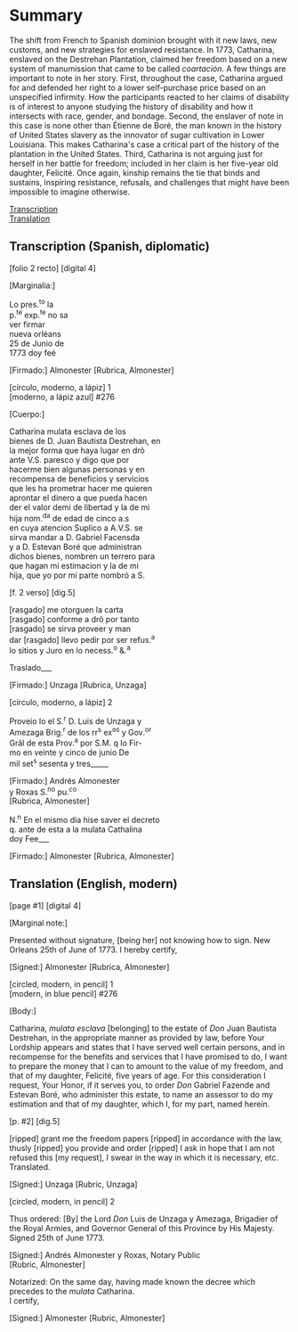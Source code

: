 # Summary  
The shift from French to Spanish dominion brought with it new laws, new customs, and new strategies for enslaved resistance. In 1773, Catharina, enslaved on the Destrehan Plantation, claimed her freedom based on a new system of manumission that came to be called *coartación*.  A few things are important to note in her story. First, throughout the case,  Catharina argued for and defended her right to a lower self-purchase price based on an unspecified infirmity. How the participants reacted to her claims of disability is of interest to anyone studying the history of disability and how it intersects with race, gender, and bondage. Second, the enslaver of note in this case is none other than Étienne de Boré, the man known in the history of United States slavery as the innovator of sugar cultivation in Lower Louisiana. This makes Catharina's case a critical part of the history of the plantation in the United States. Third, Catharina is not arguing just for herself in her battle for freedom; included in her claim is her five-year old daughter, Felicité. Once again, kinship remains the tie that binds and sustains, inspiring resistance, refusals, and challenges that might have been impossible to imagine otherwise.
  
[Transcription](#transcription-spanish-diplomatic)  
[Translation](#translation-english-modern)  
  
## Transcription (Spanish, diplomatic)  
  
  
[folio 2 recto] [digital 4]  
  
  
[Marginalia:]  
  
Lo pres.<sup>to</sup> la  
p.<sup>te</sup> exp.<sup>te</sup> no sa  
ver firmar  
nueva orléans  
25 de Junio de  
1773 doy feé  
  
[Firmado:] Almonester  [Rubrica, Almonester]  
  
  
[círculo, moderno, a lápiz] 1  
[moderno, a lápiz azul] #276  
  
[Cuerpo:]  
  
Catharina mulata esclava de los   
bienes de D. Juan Bautista Destrehan, en   
la mejor forma que haya lugar en drõ   
ante V.S. paresco y digo que por   
hacerme bien algunas personas y en   
recompensa de beneficios y servicios   
que les ha prometrar hacer me quieren   
aprontar el dinero a que pueda hacen   
der el valor demi de libertad y la de mi   
hija nom.<sup>da</sup>  de edad de cinco a.s   
en cuya atencion Suplico a A.V.S. se   
sirva mandar a D. Gabriel Facensda  
y a D. Estevan Boré que administran   
dichos bienes, nombren un terrero para   
que hagan mi estimacion y la de mi   
hija, que yo por mi parte nombró a S.  
  
  
[f. 2 verso] [dig.5]  
  
  
[rasgado] me otorguen la carta  
[rasgado] conforme a drõ por tanto  
[rasgado] se sirva proveer y man  
dar [rasgado] llevo pedir por ser refus.<sup>a</sup>  
lo sitios y Juro en lo necess.<sup>o</sup> &.<sup>a</sup>  
  
  
Traslado___  
  
[Firmado:] Unzaga  [Rubrica, Unzaga]  
  
  
[círculo, moderno, a lápiz] 2  
  
Proveio lo el S.<sup>r</sup> D. Luis de Unzaga y  
Amezaga Brig.<sup>r</sup> de los rr<sup>s</sup> ex<sup>os</sup> y Gov.<sup>or</sup>  
Grãl de esta Prov.<sup>a</sup> por S.M. q lo Fir-  
mo en veinte y cinco de junio De   
mil set<sup>s</sup> sesenta y tres_____  
  
[Firmado:] Andrés Almonester   
y Roxas S.<sup>no</sup> pu.<sup>co</sup>   
[Rubrica, Almonester]  
  
  
N.<sup>n</sup>   En el mismo dia hise saver el decreto  
q. ante de esta a la mulata Cathalina  
doy Fee___  
  
[Firmado:] Almonester [Rubrica, Almonester]  


## Translation (English, modern)  
  
[page #1] [digital 4]  
  
  
[Marginal note:]  
  
Presented without signature, [being her] not knowing how to sign. New Orleans 25th of June of 1773. I hereby certify,  
  
[Signed:] Almonester  [Rubrica, Almonester]  
  
  
[circled, modern, in pencil] 1  
[modern, in blue pencil] #276  
  
  
[Body:]  
  
Catharina, _mulata esclava_ [belonging] to the estate of _Don_ Juan Bautista Destrehan, in the appropriate manner as provided by law, before Your Lordship appears and states that I have served well certain persons, and in recompense for the benefits and services that I have promised to do, I want to prepare the money that I can to amount to the value of my freedom, and that of my daughter, Felicité, five years of age. For this consideration I request, Your Honor, if it serves you, to order _Don_ Gabriel Fazende and Estevan Boré, who administer this estate, to name an assessor to do my estimation and that of my daughter, which I, for my part, named herein.  
  
  
[p. #2] [dig.5]  
  
  
[ripped] grant me the freedom papers [ripped] in accordance with the law, thusly [ripped] you provide and order [ripped] I ask in hope that I am not refused this [my request], I swear in the way in which it is necessary, etc.   
Translated.  
  
[Signed:] Unzaga  [Rubric, Unzaga]  
  
  
[circled, modern, in pencil] 2  
  
Thus ordered: [By] the Lord _Don_ Luis de Unzaga y Amezaga, Brigadier of the Royal Armies, and Governor General of this Province by His Majesty. Signed 25th of June 1773.  
  
[Signed:] Andrés Almonester y Roxas, Notary Public  
[Rubric, Almonester]  
  
  
Notarized: On the same day, having made known the decree which precedes to the _mulata_ Catharina.  
I certify,  
  
[Signed:] Almonester [Rubric, Almonester]  


    
